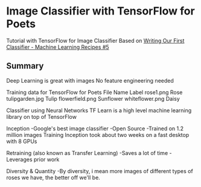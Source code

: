 # Image Classifier with TensorFlow for Poets
Tutorial with TensorFlow for Image Classifier
Based on [Writing Our First Classifier - Machine Learning Recipes #5](https://www.youtube.com/watch?v=AoeEHqVSNOw)

## Summary
Deep Learning is great with images
No feature engineering needed

Training data for TensorFlow for Poets
File Name       Label
rose1.png       Rose
tulipgarden.jpg Tulip
flowerfield.png Sunflower
whiteflower.png     Daisy

Classifier using Neural Networks
TF Learn is a high level machine learning library on top of TensorFlow

Inception
-Google's best image classifier
-Open Source
-Trained on 1.2 million images
 Training Inception took about two weeks on a fast desktop with 8 GPUs

 Retraining (also known as Transfer Learning)
 -Saves a lot of time
 -Leverages prior work

 Diversity & Quantity
 -By diversity, i mean more images of different types of roses we have, the better off
 we'll be.